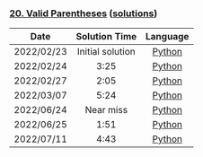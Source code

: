 ### [20. Valid Parentheses](https://leetcode.com/problems/valid-parentheses/) ([solutions](https://github.com/pete-debiase/Comprog/blob/main/Solutions/20.%20Valid%20Parentheses/))

|    Date    |  Solution Time   |                                                            Language                                                             |
|:----------:|:----------------:|:-------------------------------------------------------------------------------------------------------------------------------:|
| 2022/02/23 | Initial solution |      [Python](https://github.com/pete-debiase/Comprog/blob/main/Solutions/20.%20Valid%20Parentheses/valid_parentheses.py)       |
| 2022/02/24 |       3:25       | [Python](https://github.com/pete-debiase/Comprog/blob/main/Solutions/20.%20Valid%20Parentheses/valid_parentheses_2022-02-24.py) |
| 2022/02/27 |       2:05       | [Python](https://github.com/pete-debiase/Comprog/blob/main/Solutions/20.%20Valid%20Parentheses/valid_parentheses_2022-02-26.py) |
| 2022/03/07 |       5:24       | [Python](https://github.com/pete-debiase/Comprog/blob/main/Solutions/20.%20Valid%20Parentheses/valid_parentheses_2022-03-07.py) |
| 2022/06/24 |    Near miss     | [Python](https://github.com/pete-debiase/Comprog/blob/main/Solutions/20.%20Valid%20Parentheses/valid_parentheses_2022-06-24.py) |
| 2022/06/25 |       1:51       | [Python](https://github.com/pete-debiase/Comprog/blob/main/Solutions/20.%20Valid%20Parentheses/valid_parentheses_2022-06-25.py) |
| 2022/07/11 |       4:43       | [Python](https://github.com/pete-debiase/Comprog/blob/main/Solutions/20.%20Valid%20Parentheses/valid_parentheses_2022-07-11.py) |
